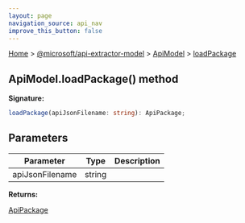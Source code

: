 ```yaml
---
layout: page
navigation_source: api_nav
improve_this_button: false
---
```



[Home](./index.md) &gt; [@microsoft/api-extractor-model](./api-extractor-model.md) &gt; [ApiModel](./api-extractor-model.apimodel.md) &gt; [loadPackage](./api-extractor-model.apimodel.loadpackage.md)

## ApiModel.loadPackage() method

<b>Signature:</b>

```typescript
loadPackage(apiJsonFilename: string): ApiPackage;
```

## Parameters

|  Parameter | Type | Description |
|  --- | --- | --- |
|  apiJsonFilename | string |  |

<b>Returns:</b>

[ApiPackage](./api-extractor-model.apipackage.md)
